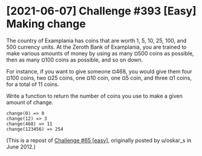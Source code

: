 # [2021-06-07] Challenge #393 [Easy] Making change

The country of Examplania has coins that are worth 1, 5, 10, 25, 100, and 500 currency units. At the Zeroth Bank of Examplania, you are trained to make various amounts of money by using as many ¤500 coins as possible, then as many ¤100 coins as possible, and so on down.

For instance, if you want to give someone ¤468, you would give them four ¤100 coins, two ¤25 coins, one ¤10 coin, one ¤5 coin, and three ¤1 coins, for a total of 11 coins.

Write a function to return the number of coins you use to make a given amount of change.

```
change(0) => 0
change(12) => 3
change(468) => 11
change(123456) => 254
```

(This is a repost of [Challenge #65 [easy]](https://old.reddit.com/r/dailyprogrammer/comments/v3a89/6152012_challenge_65_easy/), originally posted by u/oskar_s in June 2012.)

